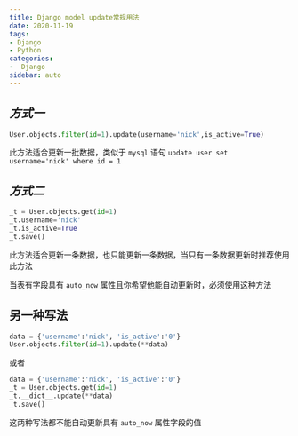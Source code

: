```yaml
---
title: Django model update常规用法
date: 2020-11-19
tags:
- Django
- Python
categories:
-  Django
sidebar: auto
---
```


## ***方式一***

```python
User.objects.filter(id=1).update(username='nick',is_active=True)
```

此方法适合更新一批数据，类似于 `mysql` 语句 `update user set username='nick' where id = 1`

## ***方式二***

```python
_t = User.objects.get(id=1)
_t.username='nick'
_t.is_active=True
_t.save()
```

此方法适合更新一条数据，也只能更新一条数据，当只有一条数据更新时推荐使用此方法

当表有字段具有 `auto_now` 属性且你希望他能自动更新时，必须使用这种方法

## 另一种写法

```python
data = {'username':'nick', 'is_active':'0'}
User.objects.filter(id=1).update(**data)
```

或者

```python
data = {'username':'nick', 'is_active':'0'}
_t = User.objects.get(id=1)
_t.__dict__.update(**data)
_t.save()
```

这两种写法都不能自动更新具有 `auto_now` 属性字段的值